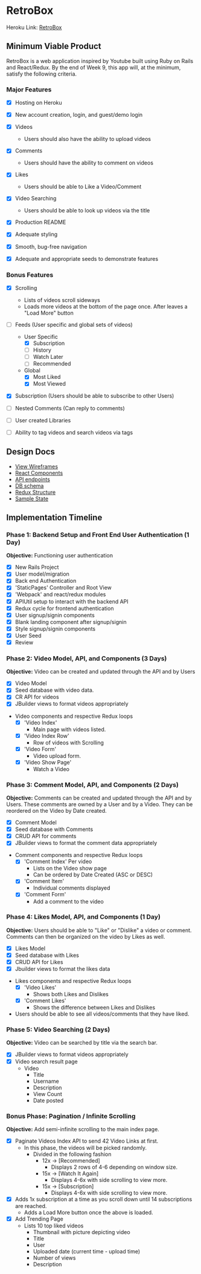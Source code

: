 # RetroBox

Heroku Link: [RetroBox]

[RetroBox]: http://retro-box.herokuapp.com/

## Minimum Viable Product

RetroBox is a web application inspired by Youtube built using Ruby on Rails and React/Redux. By the end of Week 9, this app will, at the minimum, satisfy the following criteria.

### Major Features
- [X] Hosting on Heroku
- [X] New account creation, login, and guest/demo login
- [X] Videos
  * Users should also have the ability to upload videos
- [X] Comments
  * Users should have the ability to comment on videos
- [X] Likes
  * Users should be able to Like a Video/Comment
- [X] Video Searching
  * Users should be able to look up videos via the title
- [X] Production README
- [X] Adequate styling
- [X] Smooth, bug-free navigation
- [X] Adequate and appropriate seeds to demonstrate features


### Bonus Features
- [X] Scrolling
  * Lists of videos scroll sideways
  * Loads more videos at the bottom of the page once. After leaves a "Load More" button
- [ ] Feeds (User specific and global sets of videos)
  * User Specific
    - [X] Subscription
    - [ ] History
    - [ ] Watch Later
    - [ ] Recommended
  * Global
    - [X] Most Liked
    - [X] Most Viewed
- [X] Subscription (Users should be able to subscribe to other Users)
- [ ] Nested Comments (Can reply to comments)
- [ ] User created Libraries
- [ ] Ability to tag videos and search videos via tags



## Design Docs
* [View Wireframes][wireframes]
* [React Components][components]
* [API endpoints][api-endpoints]
* [DB schema][schema]
* [Redux Structure][redux-structure]
* [Sample State][sample-state]

[wireframes]: docs/wireframes
[components]: docs/component-heirarchy.md
[redux-structure]: docs/redux-structure.md
[sample-state]: docs/sample-state.md
[api-endpoints]: docs/api-endpoints.md
[schema]: docs/schema.md

## Implementation Timeline

### Phase 1: Backend Setup and Front End User Authentication (1 Day)

**Objective:** Functioning user authentication

- [X] New Rails Project
- [X] User model/migration
- [X] Back end Authentication
- [X] 'StaticPages' Controller and Root View
- [X] 'Webpack' and react/redux modules
- [X] APIUtil setup to interact with the backend API
- [X] Redux cycle for frontend authentication
- [X] User signup/signin components
- [X] Blank landing component after signup/signin
- [X] Style signup/signin components
- [X] User Seed
- [X] Review

### Phase 2: Video Model, API, and Components (3 Days)
**Objective:** Video can be created and updated through the API and by Users

- [X] Video Model
- [X] Seed database with video data.
- [X] CR API for videos
- [X] JBuilder views to format videos appropriately
- Video components and respective Redux loops
  - [X] 'Video Index'
    - Main page with videos listed.
  - [X] 'Video Index Row'
    - Row of videos with Scrolling
  - [X] 'Video Form'
    - Video upload form.
  - [X] 'Video Show Page'
    - Watch a Video

### Phase 3: Comment Model, API, and Components (2 Days)
**Objective:** Comments can be created and updated through the API and by Users. These comments are owned by a User and by a Video. They can be reordered on the Video by Date created.

- [X] Comment Model
- [X] Seed database with Comments
- [X] CRUD API for comments
- [X] JBuilder views to format the comment data appropriately
- Comment components and respective Redux loops
  - [X] 'Comment Index' Per video
    - Lists on the Video show page
    - Can be ordered by Date Created (ASC or DESC)
  - [X] 'Comment Item'
    - Individual comments displayed
  - [X] 'Comment Form'
    - Add a comment to the video

### Phase 4: Likes Model, API, and Components (1 Day)
**Objective:** Users should be able to "Like" or "Dislike" a video or comment. Comments can then be organized on the video by Likes as well.

- [X] Likes Model
- [X] Seed database with Likes
- [X] CRUD API for Likes
- [X] Jbuilder views to format the likes data
- Likes components and respective Redux loops
  - [X] 'Video Likes'
    - Shows both Likes and Dislikes
  - [X] 'Comment Likes'
    - Shows the difference between Likes and Dislikes
- Users should be able to see all videos/comments that they have liked.

### Phase 5: Video Searching (2 Days)
**Objective:** Video can be searched by title via the search bar.

- [X] JBuilder views to format videos appropriately
- [X] Video search result page
  - Video
    - Title
    - Username
    - Description
    - View Count
    - Date posted

### Bonus Phase: Pagination / Infinite Scrolling
**Objective:** Add semi-infinite scrolling to the main index page.

- [X] Paginate Videos Index API to send 42 Video Links at first.
  - In this phase, the videos will be picked randomly.
    - Divided in the following fashion
      - 12x -> [Recommended]
        - Displays 2 rows of 4-6 depending on window size.
      - 15x -> [Watch It Again]
        - Displays 4-6x with side scrolling to view more.
      - 15x -> [Subscription]
        - Displays 4-6x with side scrolling to view more.
- [X] Adds 1x subscription at a time as you scroll down until 14 subscriptions are reached.
  - Adds a Load More button once the above is loaded.
- [X] Add Trending Page
  - Lists 10 top liked videos
    - Thumbnail with picture depicting video
    - Title
    - User
    - Uploaded date (current time - upload time)
    - Number of views
    - Description

